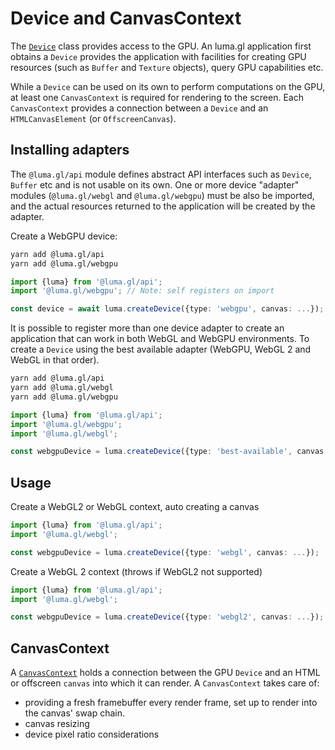 # Device and CanvasContext

The [`Device`](../api-reference/device) class provides access to the GPU. 
An luma.gl application first obtains a `Device` provides the 
application with facilities for creating GPU resources 
(such as `Buffer` and `Texture` objects), query GPU capabilities etc.

While a `Device` can be used on its own to perform computations on the GPU,
at least one `CanvasContext` is required for rendering to the screen.
Each `CanvasContext` provides a connection between a `Device` and an `HTMLCanvasElement` (or `OffscreenCanvas`).

## Installing adapters

The `@luma.gl/api` module defines abstract API interfaces such as `Device`, `Buffer` etc and is not usable on its own. 
One or more device "adapter" modules (`@luma.gl/webgl` and `@luma.gl/webgpu`) must be also be imported, 
and the actual resources returned to the application will be created by the adapter.

Create a WebGPU device:

```sh
yarn add @luma.gl/api
yarn add @luma.gl/webgpu
```

```typescript
import {luma} from '@luma.gl/api';
import '@luma.gl/webgpu'; // Note: self registers on import

const device = await luma.createDevice({type: 'webgpu', canvas: ...});
```

It is possible to register more than one device adapter to create an application
that can work in both WebGL and WebGPU environments. To create a `Device` using 
the best available adapter (WebGPU, WebGL 2 and WebGL in that order).

```sh
yarn add @luma.gl/api
yarn add @luma.gl/webgl
yarn add @luma.gl/webgpu
```

```typescript
import {luma} from '@luma.gl/api';
import '@luma.gl/webgpu';
import '@luma.gl/webgl';

const webgpuDevice = luma.createDevice({type: 'best-available', canvas: ...});
```

## Usage

Create a WebGL2 or WebGL context, auto creating a canvas

```typescript
import {luma} from '@luma.gl/api';
import '@luma.gl/webgl';

const webgpuDevice = luma.createDevice({type: 'webgl', canvas: ...});
```

Create a WebGL 2 context (throws if WebGL2 not supported)

```typescript
import {luma} from '@luma.gl/api';
import '@luma.gl/webgl';

const webgpuDevice = luma.createDevice({type: 'webgl2', canvas: ...});
```

## CanvasContext

A [`CanvasContext`](../api-reference/canvas-context) holds a connection between 
the GPU `Device` and an HTML or offscreen `canvas` into which it can render.
A `CanvasContext` takes care of:
- providing a fresh framebuffer every render frame, set up to render into the canvas' swap chain.
- canvas resizing
- device pixel ratio considerations
